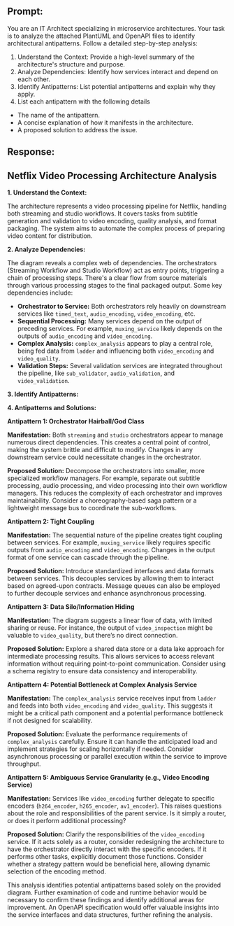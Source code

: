 ## Prompt:
You are an IT Architect specializing in microservice architectures. Your task is to analyze the attached PlantUML and OpenAPI files to identify architectural antipatterns. 
Follow a detailed step-by-step analysis:

1. Understand the Context: Provide a high-level summary of the architecture's structure and purpose.
2. Analyze Dependencies: Identify how services interact and depend on each other.
3. Identify Antipatterns: List potential antipatterns and explain why they apply.
4. List each antipattern with the following details
 * The name of the antipattern.
 * A concise explanation of how it manifests in the architecture.
 * A proposed solution to address the issue.

## Response:
## Netflix Video Processing Architecture Analysis

**1. Understand the Context:**

The architecture represents a video processing pipeline for Netflix, handling both streaming and studio workflows.  It covers tasks from subtitle generation and validation to video encoding, quality analysis, and format packaging. The system aims to automate the complex process of preparing video content for distribution.

**2. Analyze Dependencies:**

The diagram reveals a complex web of dependencies.  The orchestrators (Streaming Workflow and Studio Workflow) act as entry points, triggering a chain of processing steps. There's a clear flow from source materials through various processing stages to the final packaged output.  Some key dependencies include:

* **Orchestrator to Service:** Both orchestrators rely heavily on downstream services like `timed_text`, `audio_encoding`, `video_encoding`, etc.
* **Sequential Processing:** Many services depend on the output of preceding services. For example, `muxing_service` likely depends on the outputs of `audio_encoding` and `video_encoding`.
* **Complex Analysis:** `complex_analysis` appears to play a central role, being fed data from `ladder` and influencing both `video_encoding` and `video_quality`.
* **Validation Steps:** Several validation services are integrated throughout the pipeline, like `sub_validator`, `audio_validation`, and `video_validation`.

**3. Identify Antipatterns:**


**4. Antipatterns and Solutions:**

**Antipattern 1: Orchestrator Hairball/God Class**

**Manifestation:** Both `streaming` and `studio` orchestrators appear to manage numerous direct dependencies. This creates a central point of control, making the system brittle and difficult to modify.  Changes in any downstream service could necessitate changes in the orchestrator.

**Proposed Solution:**  Decompose the orchestrators into smaller, more specialized workflow managers. For example, separate out subtitle processing, audio processing, and video processing into their own workflow managers. This reduces the complexity of each orchestrator and improves maintainability.  Consider a choreography-based saga pattern or a lightweight message bus to coordinate the sub-workflows.

**Antipattern 2: Tight Coupling**

**Manifestation:** The sequential nature of the pipeline creates tight coupling between services.  For example, `muxing_service` likely requires specific outputs from `audio_encoding` and `video_encoding`.  Changes in the output format of one service can cascade through the pipeline.

**Proposed Solution:** Introduce standardized interfaces and data formats between services. This decouples services by allowing them to interact based on agreed-upon contracts.  Message queues can also be employed to further decouple services and enhance asynchronous processing.

**Antipattern 3: Data Silo/Information Hiding**

**Manifestation:** The diagram suggests a linear flow of data, with limited sharing or reuse.  For instance, the output of `video_inspection` might be valuable to `video_quality`, but there’s no direct connection.

**Proposed Solution:**  Explore a shared data store or a data lake approach for intermediate processing results. This allows services to access relevant information without requiring point-to-point communication. Consider using a schema registry to ensure data consistency and interoperability.

**Antipattern 4: Potential Bottleneck at Complex Analysis Service**

**Manifestation:** The `complex_analysis` service receives input from `ladder` and feeds into both `video_encoding` and `video_quality`. This suggests it might be a critical path component and a potential performance bottleneck if not designed for scalability.

**Proposed Solution:** Evaluate the performance requirements of `complex_analysis` carefully. Ensure it can handle the anticipated load and implement strategies for scaling horizontally if needed.  Consider asynchronous processing or parallel execution within the service to improve throughput.


**Antipattern 5: Ambiguous Service Granularity (e.g., Video Encoding Service)**

**Manifestation:** Services like `video_encoding` further delegate to specific encoders (`h264_encoder`, `h265_encoder`, `av1_encoder`). This raises questions about the role and responsibilities of the parent service. Is it simply a router, or does it perform additional processing?

**Proposed Solution:** Clarify the responsibilities of the `video_encoding` service. If it acts solely as a router, consider redesigning the architecture to have the orchestrator directly interact with the specific encoders. If it performs other tasks, explicitly document those functions. Consider whether a strategy pattern would be beneficial here, allowing dynamic selection of the encoding method.




This analysis identifies potential antipatterns based solely on the provided diagram.  Further examination of code and runtime behavior would be necessary to confirm these findings and identify additional areas for improvement.  An OpenAPI specification would offer valuable insights into the service interfaces and data structures, further refining the analysis.
